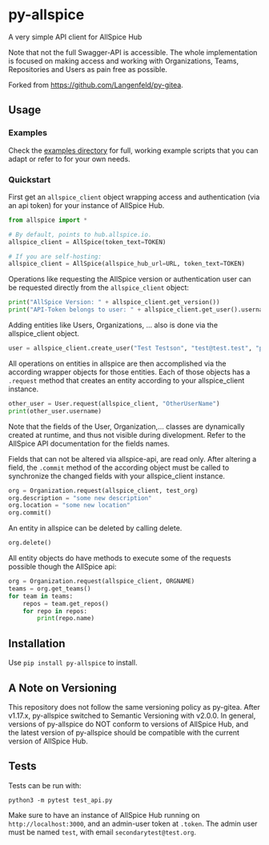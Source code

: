 # py-allspice

A very simple API client for AllSpice Hub

Note that not the full Swagger-API is accessible. The whole implementation is focused
on making access and working with Organizations, Teams, Repositories and Users as pain
free as possible.

Forked from https://github.com/Langenfeld/py-gitea.

## Usage

### Examples

Check the [examples directory](https://github.com/AllSpiceIO/py-allspice/tree/main/examples)
for full, working example scripts that you can adapt or refer to for your own
needs.

### Quickstart

First get an `allspice_client` object wrapping access and authentication (via an api token) for your instance of AllSpice Hub.

```python
from allspice import *

# By default, points to hub.allspice.io.
allspice_client = AllSpice(token_text=TOKEN)

# If you are self-hosting:
allspice_client = AllSpice(allspice_hub_url=URL, token_text=TOKEN)
```

Operations like requesting the AllSpice version or authentication user can be requested directly from the `allspice_client` object:

```python
print("AllSpice Version: " + allspice_client.get_version())
print("API-Token belongs to user: " + allspice_client.get_user().username)
```

Adding entities like Users, Organizations, ... also is done via the allspice_client object.

```python
user = allspice_client.create_user("Test Testson", "test@test.test", "password")
```

All operations on entities in allspice are then accomplished via the according wrapper objects for those entities.
Each of those objects has a `.request` method that creates an entity according to your allspice_client instance.

```python
other_user = User.request(allspice_client, "OtherUserName")
print(other_user.username)
```

Note that the fields of the User, Organization,... classes are dynamically created at runtime, and thus not visible during divelopment. Refer to the AllSpice API documentation for the fields names.

Fields that can not be altered via allspice-api, are read only. After altering a field, the `.commit` method of the according object must be called to synchronize the changed fields with your allspice_client instance.

```python
org = Organization.request(allspice_client, test_org)
org.description = "some new description"
org.location = "some new location"
org.commit()
```

An entity in allspice can be deleted by calling delete.

```python
org.delete()
```

All entity objects do have methods to execute some of the requests possible though the AllSpice api:

```python
org = Organization.request(allspice_client, ORGNAME)
teams = org.get_teams()
for team in teams:
	repos = team.get_repos()
	for repo in repos:
		print(repo.name)
```

## Installation

Use `pip install py-allspice` to install.

## A Note on Versioning

This repository does not follow the same versioning policy as py-gitea. After v1.17.x,
py-allspice switched to Semantic Versioning with v2.0.0. In general, versions of
py-allspice do NOT conform to versions of AllSpice Hub, and the latest version of
py-allspice should be compatible with the current version of AllSpice Hub.

## Tests

Tests can be run with:

`python3 -m pytest test_api.py`

Make sure to have an instance of AllSpice Hub running on `http://localhost:3000`, and an admin-user token at `.token`.
The admin user must be named `test`, with email `secondarytest@test.org`.
